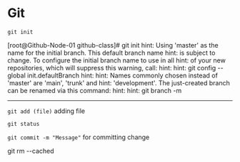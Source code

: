 # Git


`git init`





[root@Github-Node-01 github-class]# git init
hint: Using 'master' as the name for the initial branch. This default branch name
hint: is subject to change. To configure the initial branch name to use in all
hint: of your new repositories, which will suppress this warning, call:
hint: 
hint: 	git config --global init.defaultBranch <name>
hint: 
hint: Names commonly chosen instead of 'master' are 'main', 'trunk' and
hint: 'development'. The just-created branch can be renamed via this command:
hint: 
hint: 	git branch -m <name>


---

`git add (file)` adding file 

`git status` 

`git commit -m "Message"` for committing change


git rm --cached <filename>

